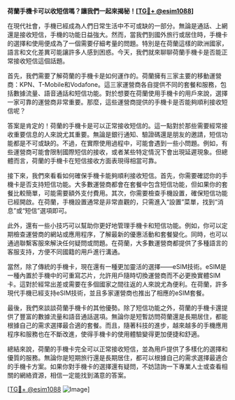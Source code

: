 **荷蘭手機卡可以收短信嗎？讓我們一起來揭秘！[[TG💪+ @esim1088](https://t.me/s/esim1088)]**

在現代社會，手機已經成為人們日常生活中不可或缺的一部分。無論是通話、上網還是接收短信，手機的功能日益強大。然而，當我們到國外旅行或居住時，手機卡的選擇和使用便成為了一個需要仔細考量的問題。特別是在荷蘭這樣的歐洲國家，語言和文化差異可能讓許多人感到困惑。今天，我們就來聊聊荷蘭手機卡是否能正常接收短信這個話題。

首先，我們需要了解荷蘭的手機卡是如何運作的。荷蘭擁有三家主要的移動運營商：KPN、T-Mobile和Vodafone。這三家運營商各自提供不同的套餐和服務，包括數據流量、語音通話和短信功能。對於想要在荷蘭使用手機卡的用戶來說，選擇一家可靠的運營商非常重要。那麼，這些運營商提供的手機卡是否能夠順利接收短信呢？

答案是肯定的！荷蘭的手機卡是可以正常接收短信的。這一點對於那些需要經常接收重要信息的人來說尤其重要。無論是銀行通知、驗證碼還是朋友的邀請，短信功能都是不可或缺的。不過，在實際使用過程中，可能會遇到一些小問題。例如，有些運營商可能會限制國際短信的接收，或者某些特定情況下會出現延遲現象。但總體而言，荷蘭的手機卡在短信接收方面表現得相當可靠。

接下來，我們來看看如何確保手機卡能夠順利接收短信。首先，你需要確認你的手機卡是否支持短信功能。大多數運營商都會在套餐中包含短信功能，但如果你的套餐比較簡單，可能需要額外支付費用。其次，你需要檢查手機設置，確保短信功能已經開啟。在荷蘭，手機設置通常是非常直觀的，只需進入“設置”菜單，找到“消息”或“短信”選項即可。

此外，還有一些小技巧可以幫助你更好地管理手機卡和短信功能。例如，你可以定期檢查運營商的網站或應用程序，了解最新的優惠活動和套餐變化。同時，也可以通過聯繫客服來解決任何疑問或問題。在荷蘭，大多數運營商都提供了多種語言的客服支持，方便不同國籍的用戶進行溝通。

當然，除了傳統的手機卡，現在還有一種更加靈活的選擇——eSIM技術。eSIM是一種內置於手機中的可重寫芯片，允許用戶隨時切換運營商而不必更換實體SIM卡。這對於經常出差或需要在多個國家之間往返的人來說尤為便利。在荷蘭，許多現代手機已經支持eSIM技術，並且多家運營商也推出了相應的eSIM套餐。

最後，我們來談談荷蘭手機卡的其他優勢。除了短信功能之外，荷蘭的手機卡還提供了豐富的數據流量和語音通話選項。無論你是短暫訪問荷蘭還是長期居住，都能根據自己的需求選擇最合適的套餐。而且，隨著科技的進步，越來越多的手機應用程序和服務也在不斷改進，使得手機卡的使用體驗變得更加便捷和舒適。

總結來說，荷蘭的手機卡完全可以正常接收短信，並為用戶提供了多樣化的選擇和優質的服務。無論你是短期旅行還是長期居住，都可以根據自己的需求選擇最適合的手機卡方案。如果你對手機卡的選擇還有疑問，不妨諮詢一下專業人士或查看相關的網絡資源，相信一定能找到滿意的答案。

[[TG💪+ @esim1088](https://t.me/s/esim1088) ![Image](https://i.postimg.cc/4NQfJmqS/Snipaste-2025-05-13-00-14-12.png)]